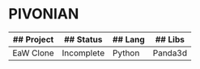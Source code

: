 # PIVONIAN

|## Project     |## Status     |## Lang     |## Libs     |
|------------|-----------|---------|---------|
|EaW Clone   |Incomplete |Python   |Panda3d  |
